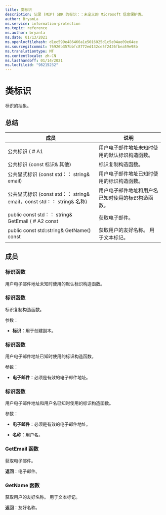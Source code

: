 ```yaml
---
title: 类标识
description: 记录 (MIP) SDK 的标识：：未定义的 Microsoft 信息保护类。
author: BryanLa
ms.service: information-protection
ms.topic: reference
ms.author: bryanla
ms.date: 01/13/2021
ms.openlocfilehash: d1ec599e486466a1e5016025d1c5e04ae09e64ee
ms.sourcegitcommit: 76926b357bbfc8772ed132ce5f2426fbea59e98b
ms.translationtype: MT
ms.contentlocale: zh-CN
ms.lasthandoff: 01/14/2021
ms.locfileid: "98215232"
---
```

# <a name="class-identity"></a>类标识 
标识的抽象。
  
## <a name="summary"></a>总结
 成员                        | 说明                                
--------------------------------|---------------------------------------------
公共标识 ( # A1  |  用户电子邮件地址未知时使用的默认标识构造函数。
公共标识 (const 标识& 其他)   |  标识复制构造函数。
公共显式标识 (const std：： string& email)   |  用户电子邮件地址已知时使用的标识构造函数。
公共显式标识 (const std：： string& email，const std：： string& 名称)   |  用户电子邮件地址和用户名已知时使用的标识构造函数。
public const std：： string& GetEmail ( # A2 const  |  获取电子邮件。
public const std::string& GetName() const  |  获取用户的友好名称。 用于文本标记。
  
## <a name="members"></a>成员
  
### <a name="identity-function"></a>标识函数
用户电子邮件地址未知时使用的默认标识构造函数。
  
### <a name="identity-function"></a>标识函数
标识复制构造函数。

参数：  
* **标识**：用于创建副本。


  
### <a name="identity-function"></a>标识函数
用户电子邮件地址已知时使用的标识构造函数。

参数：  
* **电子邮件**：必须是有效的电子邮件地址。


  
### <a name="identity-function"></a>标识函数
用户电子邮件地址和用户名已知时使用的标识构造函数。

参数：  
* **电子邮件**：必须是有效的电子邮件地址。 


* **名称**：用户名。


  
### <a name="getemail-function"></a>GetEmail 函数
获取电子邮件。

  
**返回**：电子邮件。
  
### <a name="getname-function"></a>GetName 函数
获取用户的友好名称。 用于文本标记。

  
**返回**：友好名称。